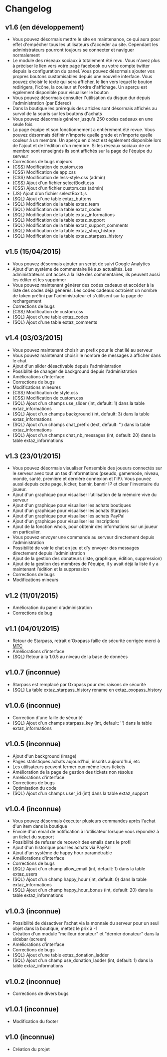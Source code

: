 Changelog
=========

v1.6 (en développement)
----

* Vous pouvez désormais mettre le site en maintenance, ce qui aura pour effet d'empêcher tous les utilisateurs d'accéder au site. Cependant les administrateurs pourront toujours se connecter et naviguer normalement
* Le module des réseaux sociaux à totalement été revu. Vous n'avez plus à préciser le lien vers votre page facebook ou votre compte twitter depuis la configuration du panel. Vous pouvez désormais ajouter vos propres boutons customisables depuis une nouvelle interface. Vous pouvez choisir le texte qui sera afficher, le lien vers lequel le bouton redirigera, l'icône, la couleur et l'ordre d'affichage. Un aperçu est également disponible pour visualiser le bouton
* Vous pouvez désormais consulter l'utilisation du disque dur depuis l'administration (par Edered)
* Dans la boutique les prérequis des articles sont désormais affichés au survol de la souris sur les boutons d'achats
* Vous pouvez désormais générer jusqu'à 250 codes cadeaux en une seule fois
* La page équipe et son fonctionnement a entièrement été revue. Vous pouvez désormais définir n'importe quelle grade et n'importe quelle couleur à un membre. Un aperçu en direct est également disponible lors de l'ajout et de l'édition d'un membre. Si les réseaux sociaux de ce membre sont renseignés ils sont affichés sur la page de l'équipe du serveur
* Corrections de bugs majeurs
* {CSS} Modification de custom.css
* {CSS} Modification de app.css
* {CSS} Modification de less-style.css (admin)
* {CSS} Ajout d'un fichier selectBoxIt.css
* {CSS} Ajout d'un fichier custom.css (admin)
* {JS} Ajout d'un fichier selectBoxIt.js
* {SQL} Ajout d'une table extaz_buttons
* {SQL} Modification de la table extaz_team
* {SQL} Modification de la table extaz_codes
* {SQL} Modification de la table extaz_informations
* {SQL} Modification de la table extaz_support
* {SQL} Modification de la table extaz_support_comments
* {SQL} Modification de la table extaz_shop_history
* {SQL} Modification de la table extaz_starpass_history


v1.5 (15/04/2015)
----

* Vous pouvez désormais ajouter un script de suivi Google Analytics
* Ajout d'un système de commentaire lié aux actualités. Les administrateurs ont accès à la liste des commentaires, ils peuvent aussi les éditer et les supprimer
* Vous pouvez maintenant générer des codes cadeaux et accéder à la liste des codes déjà générés. Les codes cadeaux octroient un nombre de token préfini par l'administrateur et s'utilisent sur la page de rechargement
* Corrections de bugs
* {CSS} Modification de custom.css
* {SQL} Ajout d'une table extaz_codes
* {SQL} Ajout d'une table extaz_comments

v1.4 (03/03/2015)
----

* Vous pouvez maintenant choisir un prefix pour le chat lié au serveur
* Vous pouvez maintenant choisir le nombre de messages à afficher dans le chat
* Ajout d'un slider désactivable depuis l'administration
* Possiblité de changer de background depuis l'administration
* Améliorations d'interface
* Corrections de bugs
* Modifications mineures
* {CSS} Modification de style.css
* {CSS} Modification de custom.css
* {SQL} Ajout d'un champs use_slider (int, default: 1) dans la table extaz_informations
* {SQL} Ajout d'un champs background (int, default: 3) dans la table extaz_informations
* {SQL} Ajout d'un champs chat_prefix (text, default: '') dans la table extaz_informations
* {SQL} Ajout d'un champs chat_nb_messages (int, default: 20) dans la table extaz_informations

v1.3 (23/01/2015)
----

* Vous pouvez désormais visualiser l'ensemble des joueurs connectés sur le serveur avec tout un tas d'informations (pseudo, gamemode, niveau, monde, santé, première et dernière connexion et l'IP). Vous pouvez aussi depuis cette page, kicker, bannir, bannir IP et clear l'inventaire du joueur.
* Ajout d'un graphique pour visualiser l’utilisation de la mémoire vive du serveur
* Ajout d'un graphique pour visualiser les achats boutiques
* Ajout d'un graphique pour visualiser les achats Starpass
* Ajout d'un graphique pour visualiser les achats PayPal
* Ajout d'un graphique pour visualiser les inscriptions
* Ajout de la fonction whois, pour obtenir des informations sur un joueur en particulier.
* Vous pouvez envoyer une commande au serveur directement depuis l'administration 
* Possibilité de voir le chat en jeu et d'y envoyer des messages directement depuis l'administration
* Ajout de la gestion des donateurs (liste, graphique, édition, suppression)
* Ajout de la gestion des membres de l'équipe, il y avait déjà la liste il y a maintenant l’édition et la suppression
* Corrections de bugs
* Modifications mineurs

v1.2 (11/01/2015)
----

* Amélioration du panel d'administration
* Corrections de bug

v1.1 (04/01/2015)
----

* Retour de Starpass, retrait d'Oxopass faille de sécurité corrigée merci à [MTC](http://www.bukkit.fr/index.php/user/8641-mtc/)
* Améliorations d'interface
* {SQL} Retour à la 1.0.5 au niveau de la base de données

v1.0.7 (inconnue)
------

* Starpass est remplacé par Oxopass pour des raisons de sécurité
* {SQL} La table extaz_starpass_history rename en extaz_oxopass_history

v1.0.6 (inconnue)
------

* Correction d'une faille de sécurité
* {SQL} Ajout d'un champs starpass_key (int, default: '') dans la table extaz_informations

v1.0.5 (inconnue)
------

* Ajout d'un background (image)
* Pages statistiques achats aujourd'hui, inscrits aujourd'hui, etc
* Les utilisateurs peuvent fermer eux même leurs tickets
* Amélioration de la page de gestion des tickets non résolus
* Améliorations d'interface
* Corrections de bugs
* Optimisation du code
* {SQL} Ajout d'un champs user_id (int) dans la table extaz_support

v1.0.4 (inconnue)
------

* Vous pouvez désormais éxecuter plusieurs commandes après l'achat d'un
   item dans la boutique
* Envoie d'un email de notification à l'utilisateur lorsque vous
   répondez à un ticket du support
* Possibilité de refuser de recevoir des emails dans le profil
* Ajout d'un historique pour les achats via PayPal
* Ajout d'un système de happy hour paramétrable
* Améliorations d'interface
* Corrections de bugs
* {SQL} Ajout d'un champ allow_email (int, default: 1) dans la table extaz_users
* {SQL} Ajout d'un champ happy_hour (int, default: 0) dans la table extaz_informations
* {SQL} Ajout d'un champ happy_hour_bonus (int, default: 20) dans la table extaz_informations

v1.0.3 (inconnue)
------

* Possibilité de désactiver l'achat via la monnaie du serveur pour un
   seul objet dans la boutique, mettez le prix à -1
* Création d'un module "meilleur donateur" et "dernier donateur" dans
   la sidebar (screen)
* Améliorations d'interface
* Corrections de bugs
* {SQL} Ajout d'une table extaz_donation_ladder
* {SQL} Ajout d'un champ use_donation_ladder (int, default: 1) dans la table extaz_informations

v1.0.2 (inconnue)
------

* Corrections de divers bugs

v1.0.1 (inconnue)
------

* Modification du footer

v1.0 (inconnue)
----

* Création du projet
